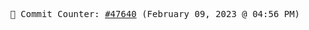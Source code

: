 <p align="center">
    <samp>
        📮 Commit Counter: <a href="https://github.com/Javascript-void0/Javascript-void0/commits/main">#47640</a> (February 09, 2023 @ 04:56 PM)
    </samp>
</p>